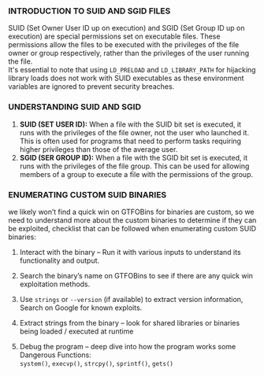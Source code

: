 ### **INTRODUCTION TO SUID AND SGID FILES**

SUID (Set Owner User ID up on execution) and SGID (Set Group ID up on execution) are special permissions set on executable files. These permissions allow the files to be executed with the privileges of the file owner or group respectively, rather than the privileges of the user running the file.  
It's essential to note that using `LD_PRELOAD` and `LD_LIBRARY_PATH` for hijacking library loads does not work with SUID executables as these environment variables are ignored to prevent security breaches.

### **UNDERSTANDING SUID AND SGID**

1.  **SUID (SET USER ID):** When a file with the SUID bit set is executed, it runs with the privileges of the file owner, not the user who launched it. This is often used for programs that need to perform tasks requiring higher privileges than those of the average user.
2.  **SGID (SER GROUP ID):** When a file with the SGID bit set is executed, it runs with the privileges of the file group. This can be used for allowing members of a group to execute a file with the permissions of the group.

### **ENUMERATING CUSTOM SUID BINARIES**

we likely won’t find a quick win on GTFOBins for binaries are custom, so we need to understand more about the custom binaries to determine if they can be exploited, checklist that can be followed when enumerating custom SUID binaries:

1.  Interact with the binary – Run it with various inputs to understand its functionality and output.
    
2.  Search the binary’s name on GTFOBins to see if there are any quick win exploitation methods.
    
3.  Use `strings` or `--version` (if available) to extract version information, Search on Google for known exploits.
    
4.  Extract strings from the binary – look for shared libraries or binaries being loaded / executed at runtime
    
5.  Debug the program – deep dive into how the program works some Dangerous Functions:  
    `system()`, `execvp()`, `strcpy()`, `sprintf()`, `gets()`